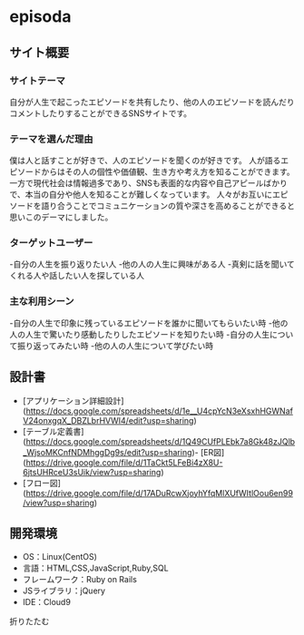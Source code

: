 # episoda
## サイト概要
### サイトテーマ
  自分が人生で起こったエピソードを共有したり、他の人のエピソードを読んだりコメントしたりすることができるSNSサイトです。
​
### テーマを選んだ理由
  僕は人と話すことが好きで、人のエピソードを聞くのが好きです。
  人が語るエピソードからはその人の個性や価値観、生き方や考え方を知ることができます。
  一方で現代社会は情報過多であり、SNSも表面的な内容や自己アピールばかりで、本当の自分や他人を知ることが難しくなっています。
  人々がお互いにエピソードを語り合うことでコミュニケーションの質や深さを高めることができると思いこのデーマにしました。
​
### ターゲットユーザー
-自分の人生を振り返りたい人
-他の人の人生に興味がある人
-真剣に話を聞いてくれる人や話したい人を探している人
​
### 主な利用シーン
-自分の人生で印象に残っているエピソードを誰かに聞いてもらいたい時
-他の人の人生で驚いたり感動したりしたエピソードを知りたい時
-自分の人生について振り返ってみたい時
-他の人の人生について学びたい時
  
## 設計書
- [アプリケーション詳細設計] (https://docs.google.com/spreadsheets/d/1e__U4cpYcN3eXsxhHGWNafV24onxgqX_DBZLbrHVWI4/edit?usp=sharing)
- [テーブル定義書] (https://docs.google.com/spreadsheets/d/1Q49CUfPLEbk7a8Gk48zJQlb_WjsoMKCnfNDMhggDg9s/edit?usp=sharing)
​- [ER図] (https://drive.google.com/file/d/1TaCkt5LFeBi4zX8U-6jtsUHRceU3sUik/view?usp=sharing)
- [フロー図] (https://drive.google.com/file/d/17ADuRcwXjoyhYfqMlXUfWItlOou6en99/view?usp=sharing)
  
## 開発環境
- OS：Linux(CentOS)
- 言語：HTML,CSS,JavaScript,Ruby,SQL
- フレームワーク：Ruby on Rails
- JSライブラリ：jQuery
- IDE：Cloud9

折りたたむ
